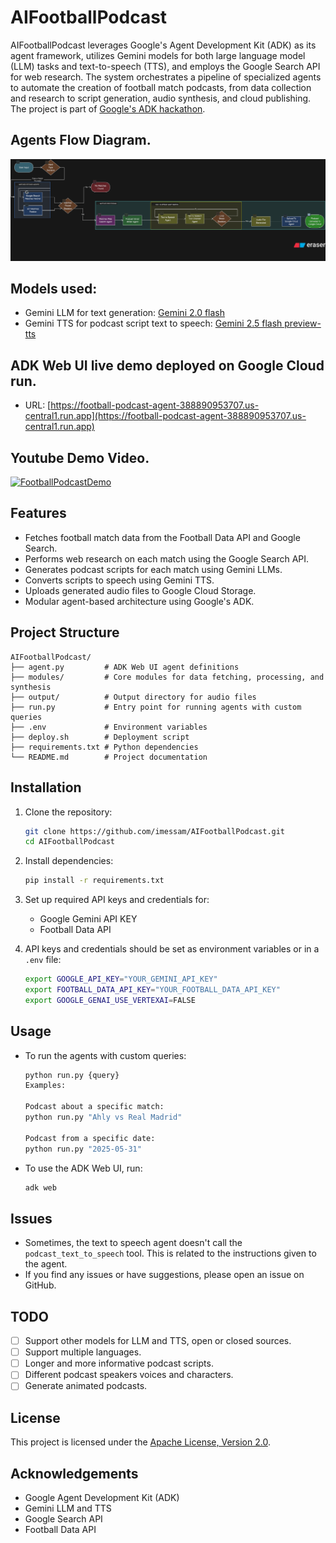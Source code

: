 # AIFootballPodcast
AIFootballPodcast leverages Google's Agent Development Kit (ADK) as its agent framework, utilizes Gemini models for both large language model (LLM) tasks and text-to-speech (TTS), and employs the Google Search API for web research. The system orchestrates a pipeline of specialized agents to automate the creation of football match podcasts, from data collection and research to script generation, audio synthesis, and cloud publishing.
The project is part of [Google's ADK hackathon](https://googlecloudmultiagents.devpost.com/).


## Agents Flow Diagram.
![AIFootballPodcastDiagram](assets/diagram.png)

## Models used:

- Gemini LLM for text generation: [Gemini 2.0 flash](https://cloud.google.com/vertex-ai/generative-ai/docs/models/gemini/2-0-flash)
- Gemini TTS for podcast script text to speech: [Gemini 2.5 flash preview-tts](https://ai.google.dev/gemini-api/docs/models#gemini-2.5-flash-preview-tts)

## ADK Web UI live demo deployed on Google Cloud run.

- URL: [https://football-podcast-agent-388890953707.us-central1.run.app](https://football-podcast-agent-388890953707.us-central1.run.app)

## Youtube Demo Video.

[![FootballPodcastDemo](https://img.youtube.com/vi/dQw4w9WgXcQ/0.jpg)](https://www.youtube.com/watch?v=dQw4w9WgXcQ)

## Features

- Fetches football match data from the Football Data API and Google Search.
- Performs web research on each match using the Google Search API.
- Generates podcast scripts for each match using Gemini LLMs.
- Converts scripts to speech using Gemini TTS.
- Uploads generated audio files to Google Cloud Storage.
- Modular agent-based architecture using Google's ADK.

## Project Structure

```
AIFootballPodcast/
├── agent.py         # ADK Web UI agent definitions
├── modules/         # Core modules for data fetching, processing, and synthesis
├── output/          # Output directory for audio files
├── run.py           # Entry point for running agents with custom queries
├── .env             # Environment variables
├── deploy.sh        # Deployment script
├── requirements.txt # Python dependencies
└── README.md        # Project documentation
```

## Installation

1. Clone the repository:
    ```bash
    git clone https://github.com/imessam/AIFootballPodcast.git
    cd AIFootballPodcast
    ```

2. Install dependencies:
    ```bash
    pip install -r requirements.txt
    ```

3. Set up required API keys and credentials for:
    - Google Gemini API KEY
    - Football Data API
4. API keys and credentials should be set as environment variables or in a `.env` file:

    ```bash
    export GOOGLE_API_KEY="YOUR_GEMINI_API_KEY"
    export FOOTBALL_DATA_API_KEY="YOUR_FOOTBALL_DATA_API_KEY"
    export GOOGLE_GENAI_USE_VERTEXAI=FALSE
    ```
## Usage

- To run the agents with custom queries:
  ```bash
  python run.py {query} 
  Examples:

  Podcast about a specific match: 
  python run.py "Ahly vs Real Madrid"

  Podcast from a specific date:
  python run.py "2025-05-31"
  ```
- To use the ADK Web UI, run:
  ```bash
  adk web
  ```

## Issues

- Sometimes, the text to speech agent doesn't call the `podcast_text_to_speech` tool. This is related to the instructions given to the agent.
- If you find any issues or have suggestions, please open an issue on GitHub.

## TODO
- [ ] Support other models for LLM and TTS, open or closed sources.
- [ ] Support multiple languages.
- [ ] Longer and more informative podcast scripts.
- [ ] Different podcast speakers voices and characters.
- [ ] Generate animated podcasts.

## License

This project is licensed under the [Apache License, Version 2.0](LICENSE).

## Acknowledgements

- Google Agent Development Kit (ADK)
- Gemini LLM and TTS
- Google Search API
- Football Data API

